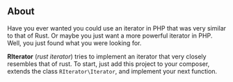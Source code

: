 ## About

Have you ever wanted you could use an iterator in PHP that was very similar to that of Rust. Or maybe you just want a more powerful iterator in PHP. Well, you just found what you were looking for.

<b>RIterator</b> (<i>rust iterator</i>) tries to implement an iterator that very closely resembles that of rust. To start, just add this project to your composer, extends the class <code>RIterator\Iterator</code>, and implement your next function.
